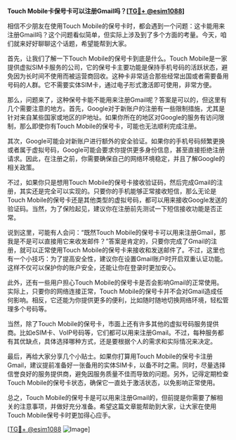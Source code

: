**Touch Mobile卡保号卡可以注册Gmail吗？[[TG💪+ @esim1088](https://t.me/s/esim1088)]**

相信不少朋友在使用Touch Mobile的保号卡时，都会遇到一个问题：这卡能用来注册Gmail吗？这个问题看似简单，但实际上涉及到了多个方面的考量。今天，咱们就来好好聊聊这个话题，希望能帮到大家。

首先，让我们了解一下Touch Mobile的保号卡到底是什么。Touch Mobile是一家提供虚拟SIM卡服务的公司，它的保号卡主要功能是保持手机号码的活跃状态，避免因为长时间不使用而被运营商回收。这种卡非常适合那些经常出国或者需要备用号码的人群。它不需要实体SIM卡，通过电子形式激活即可使用，非常方便。

那么，问题来了，这种保号卡能不能用来注册Gmail呢？答案是可以的，但这里有几个需要注意的地方。首先，Google对于新账户的注册有一些限制措施，尤其是针对来自某些国家或地区的IP地址。如果你所在的地区对Google的服务有访问限制，那么即使你有Touch Mobile的保号卡，可能也无法顺利完成注册。

其次，Google可能会对新账户进行额外的安全验证。如果你的手机号码频繁更换或者属于虚拟号码，Google可能会要求你提供更多身份信息，甚至直接拒绝注册请求。因此，在注册之前，你需要确保自己的网络环境稳定，并且了解Google的相关政策。

不过，如果你只是想用Touch Mobile的保号卡接收验证码，然后完成Gmail的注册，其实还是完全可以实现的。只要你的手机能够正常接收短信，那么无论是Touch Mobile的保号卡还是其他类型的虚拟号码，都可以用来接收Google发送的验证码。当然，为了保险起见，建议你在注册前先测试一下短信接收功能是否正常。

说到这里，可能有人会问：“既然Touch Mobile的保号卡可以用来注册Gmail，那我是不是可以直接用它来收发邮件？”答案是肯定的，只要你完成了Gmail的注册，就可以正常使用Touch Mobile的保号卡来接收和发送邮件了。不过，这里也有一个小技巧：为了提高安全性，建议你在设置Gmail账户时开启双重认证功能。这样不仅可以保护你的账户安全，还能让你在登录时更加安心。

此外，还有一些用户担心Touch Mobile的保号卡是否会影响Gmail的正常使用。实际上，只要你的网络连接正常，Touch Mobile的保号卡并不会对Gmail造成任何影响。相反，它还能为你提供更多的便利，比如随时随地切换网络环境，轻松管理多个号码等。

当然，除了Touch Mobile的保号卡，市面上还有许多其他的虚拟号码服务提供商。比如eSIM卡、VoIP号码等，它们都可以用来注册Gmail。不过，每种服务都有其优缺点，具体选择哪种方式，还是要根据个人的需求和实际情况来决定。

最后，再给大家分享几个小贴士。如果你打算用Touch Mobile的保号卡注册Gmail，建议提前准备好一张备用的实体SIM卡，以备不时之需。同时，尽量选择信誉良好的服务提供商，避免因服务质量不佳而导致的问题。另外，记得定期检查Touch Mobile的保号卡状态，确保它一直处于激活状态，以免影响正常使用。

总之，Touch Mobile的保号卡是可以用来注册Gmail的，但前提是你需要了解相关的注意事项，并做好充分准备。希望这篇文章能帮助到大家，让大家在使用Touch Mobile保号卡时更加得心应手。

[[TG💪+ @esim1088](https://t.me/s/esim1088) ![Image](https://i.postimg.cc/4NQfJmqS/Snipaste-2025-05-13-00-14-12.png)]